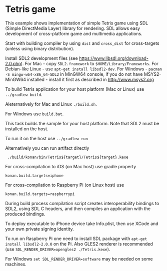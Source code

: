 # Tetris game

This example shows implementation of simple Tetris game using SDL
(Simple DirectMedia Layer) library for rendering. SDL allows easy development
of cross-platform game and multimedia applications.

Start with building compiler by using `dist` and `cross_dist` for cross-targets (unless
using binary distribution).

Install SDL2 development files (see https://www.libsdl.org/download-2.0.php). For Mac -
copy `SDL2.framework` to `$HOME/Library/Frameworks`. For Debian-like Linux -
use `apt-get install libsdl2-dev`.
For Windows - `pacman -S mingw-w64-x86_64-SDL2` in MinGW64 console, if you do
not have MSYS2-MinGW64 installed - install it first as described in http://www.msys2.org

To build Tetris application for your host platform (Mac or Linux) use `../gradlew build`. 
    
Aleternatively for Mac and Linux `./build.sh`.

For Windows use `build.bat`.
    
This task builds the sample for your host platform. Note that SDL2 must be installed on the host.

To run it on the host use `../gradlew run`

Alternatively you can run artifact directly 

     ./build/konan/bin/Tetris${target}/Tetris${target}.kexe

For cross-compilation to iOS (on Mac host) use gradle property

	konan.build.targets=iphone
    
For cross-compilation to Raspberry Pi (on Linux host) use

	konan.build.targets=raspberrypi

During build process compilation script creates interoperability bindings to SDL2, using SDL C headers,
and then compiles an application with the produced bindings.

To deploy executable to iPhone device take Info.plist, then use XCode and your own private signing identity.

To run on Raspberry Pi one need to install SDL package with `apt-get install libsdl2-2.0.0` on the Pi. 
Also GLES2 renderer is recommended (use `SDL_RENDER_DRIVER=opengles2 ./Tetris.kexe`).

For Windows `set SDL_RENDER_DRIVER=software` may be needed on some machines.

